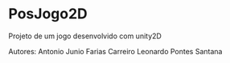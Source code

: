 # PosJogo2D
Projeto de um jogo desenvolvido com unity2D

Autores:
Antonio Junio Farias Carreiro
Leonardo Pontes Santana
